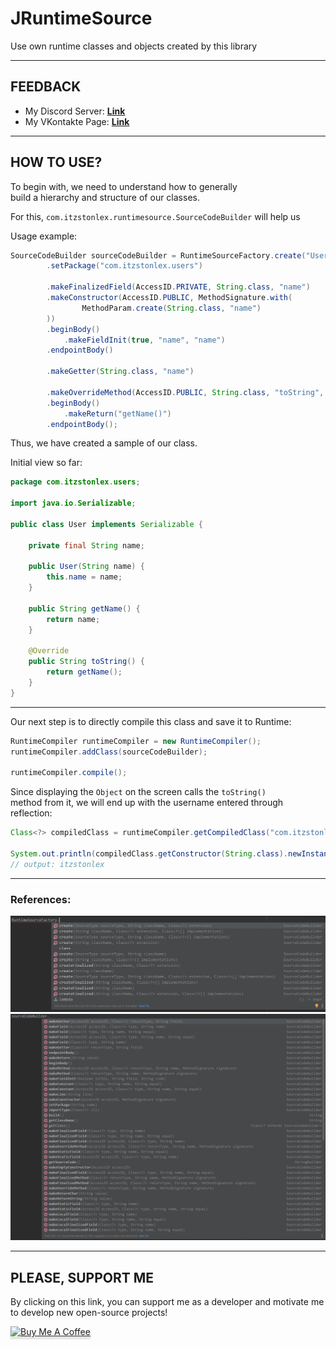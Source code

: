 # JRuntimeSource
Use own runtime classes and objects created by this library

---

## FEEDBACK

- My Discord Server: **[Link](https://discord.gg/GmT9pUy8af)**
- My VKontakte Page: **[Link](https://vk.com/itzstonlex)**

---

## HOW TO USE?

To begin with, we need to understand how to generally<br> 
build a hierarchy and structure of our classes.

For this, `com.itzstonlex.runtimesource.SourceCodeBuilder` will help us

Usage example:
```java
SourceCodeBuilder sourceCodeBuilder = RuntimeSourceFactory.create("User", null, new Class[]{Serializable.class})
        .setPackage("com.itzstonlex.users")

        .makeFinalizedField(AccessID.PRIVATE, String.class, "name")
        .makeConstructor(AccessID.PUBLIC, MethodSignature.with(
                MethodParam.create(String.class, "name")
        ))
        .beginBody()
            .makeFieldInit(true, "name", "name")
        .endpointBody()

        .makeGetter(String.class, "name")

        .makeOverrideMethod(AccessID.PUBLIC, String.class, "toString", MethodSignature.empty())
        .beginBody()
            .makeReturn("getName()")
        .endpointBody();
```


Thus, we have created a sample of our class.

Initial view so far:

```java
package com.itzstonlex.users;

import java.io.Serializable;

public class User implements Serializable {

    private final String name;

    public User(String name) {
        this.name = name;
    }

    public String getName() {
        return name;
    }

    @Override
    public String toString() {
        return getName();
    }
}
```

---

Our next step is to directly compile this class and save it to Runtime:

```java
RuntimeCompiler runtimeCompiler = new RuntimeCompiler();
runtimeCompiler.addClass(sourceCodeBuilder);

runtimeCompiler.compile();
```

Since displaying the `Object` on the screen calls the `toString()`<br>
method from it, we will end up with the username entered through<br>
reflection:

```java
Class<?> compiledClass = runtimeCompiler.getCompiledClass("com.itzstonlex.users.User");

System.out.println(compiledClass.getConstructor(String.class).newInstance("itzstonlex"));
// output: itzstonlex
```

---

### References:

![RuntimeSourceFactory](references/RuntimeSorceFactory.jpg)
![SourceCodeBuilder](references/SourceCodeBuilder.jpg)

---

## PLEASE, SUPPORT ME


By clicking on this link, you can support me as a 
developer and motivate me to develop new open-source projects!

<a href="https://www.buymeacoffee.com/itzstonlex" target="_blank"><img src="https://www.buymeacoffee.com/assets/img/custom_images/orange_img.png" alt="Buy Me A Coffee" style="height: 41px !important;width: 174px !important;box-shadow: 0px 3px 2px 0px rgba(190, 190, 190, 0.5) !important;-webkit-box-shadow: 0px 3px 2px 0px rgba(190, 190, 190, 0.5) !important;" ></a>
